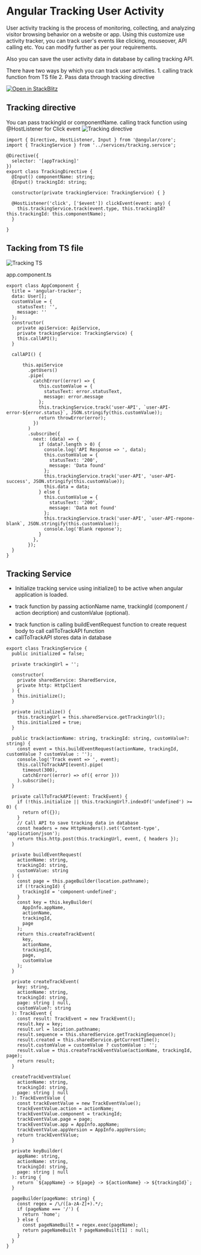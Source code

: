 # Angular Tracking User Activity
User activity tracking is the process of monitoring, collecting, and analyzing visitor browsing behavior on a website or app.
Using this customize use activity tracker, you can track user's events like clicking, mouseover, API calling etc. You can modify further as per your requirements.

Also you can save the user activity data in database by calling tracking API.

There have two ways by which you can track user activities. 1. calling track function from TS file 2. Pass data through tracking directive

[![Open in StackBlitz](https://developer.stackblitz.com/img/open_in_stackblitz.svg)](https://stackblitz.com/edit/angular-ivy-fhfbv6?embed=1&file=src/app/app.component.ts)

## Tracking directive
You can pass trackingId or componentName. calling track function using @HostListener for Click event
![Tracking directive](tracking_directive.png)

```
import { Directive, HostListener, Input } from '@angular/core';
import { TrackingService } from '../services/tracking.service';

@Directive({
  selector: '[appTracking]'
})
export class TrackingDirective {
  @Input() componentName: string;
  @Input() trackingId: string;

  constructor(private trackingService: TrackingService) { }

  @HostListener('click', ['$event']) clickEvent(event: any) {
    this.trackingService.track(event.type, this.trackingId? this.trackingId: this.componentName);
  }

}
```

## Tacking from TS file
![Tracking TS](tracking_ts.png)

app.component.ts
```
export class AppComponent {
  title = 'angular-tracker';
  data: User[];
  customValue = {
    statusText: '',
    message: ''
  };
  constructor(
    private apiService: ApiService,
    private trackingService: TrackingService) {
    this.callAPI();
  }

  callAPI() {
    
      this.apiService
        .getUsers()
        .pipe(
          catchError((error) => {
            this.customValue = {
              statusText: error.statusText,
              message: error.message
            };
            this.trackingService.track('user-API', `user-API-error-${error.status}`, JSON.stringify(this.customValue));
            return throwError(error);
          })
        )
        .subscribe({
          next: (data) => {
            if (data?.length > 0) {
              console.log('API Response => ', data);
              this.customValue = {
                statusText: '200',
                message: 'Data found'
              };
              this.trackingService.track('user-API', 'user-API-success', JSON.stringify(this.customValue));
              this.data = data;
            } else {
              this.customValue = {
                statusText: '200',
                message: 'Data not found'
              };
              this.trackingService.track('user-API', `user-API-repone-blank`, JSON.stringify(this.customValue));
              console.log('Blank reponse');
            }
          },
        });
  }
}
```

## Tracking Service
- Initialize tracking service using initialize() to be active when angular application is loaded.
* track function by passing actionName name, trackingId (component / action decription) and customValue (optional).
+ track function is calling buildEventRequest function to create request body to call callToTrackAPI function
+ callToTrackAPI stores data in database

```
export class TrackingService {
  public initialized = false;

  private trackingUrl = '';

  constructor(
    private sharedService: SharedService,
    private http: HttpClient
  ) {
    this.initialize();
  }

  private initialize() {
    this.trackingUrl = this.sharedService.getTrackingUrl();
    this.initialized = true;
  }

  public track(actionName: string, trackingId: string, customValue?: string) {
    const event = this.buildEventRequest(actionName, trackingId, customValue ? customValue : '');
    console.log('Track event => ', event);
    this.callToTrackAPI(event).pipe(
      timeout(300),
      catchError((error) => of({ error }))
    ).subscribe();
  }

  private callToTrackAPI(event: TrackEvent) {
    if (!this.initialize || this.trackingUrl?.indexOf('undefined') >= 0) {
      return of({});
    }
    // Call API to save tracking data in database
    const headers = new HttpHeaders().set('Content-type', 'application/json');
    return this.http.post(this.trackingUrl, event, { headers });
  }

  private buildEventRequest(
    actionName: string,
    trackingId: string,
    customValue: string
  ) {
    const page = this.pageBuilder(location.pathname);
    if (!trackingId) {
      trackingId = 'component-undefined';
    }
    const key = this.keyBuilder(
      AppInfo.appName,
      actionName,
      trackingId,
      page
    );
    return this.createTrackEvent(
      key,
      actionName,
      trackingId,
      page,
      customValue
    );
  }

  private createTrackEvent(
    key: string,
    actionName: string,
    trackingId: string,
    page: string | null,
    customValue?: string
  ): TrackEvent {
    const result: TrackEvent = new TrackEvent();
    result.key = key;
    result.url = location.pathname;
    result.sequence = this.sharedService.getTrackingSequence();
    result.created = this.sharedService.getCurrentTime();
    result.customValue = customValue ? customValue : '';
    result.value = this.createTrackEventValue(actionName, trackingId, page);
    return result;
  }

  createTrackEventValue(
    actionName: string,
    trackingId: string,
    page: string | null
  ): TrackEventValue {
    const trackEventValue = new TrackEventValue();
    trackEventValue.action = actionName;
    trackEventValue.component = trackingId;
    trackEventValue.page = page;
    trackEventValue.app = AppInfo.appName;
    trackEventValue.appVersion = AppInfo.appVersion;
    return trackEventValue;
  }

  private keyBuilder(
    appName: string,
    actionName: string,
    trackingId: string,
    page: string | null
  ): string {
    return `${appName} -> ${page} -> ${actionName} -> ${trackingId}`;
  }

  pageBuilder(pageName: string) {
    const regex = /\/([a-zA-Z]+).*/;
    if (pageName === '/') {
      return 'home';
    } else {
      const pageNameBuilt = regex.exec(pageName);
      return pageNameBuilt ? pageNameBuilt[1] : null;
    }
  }
}
```
